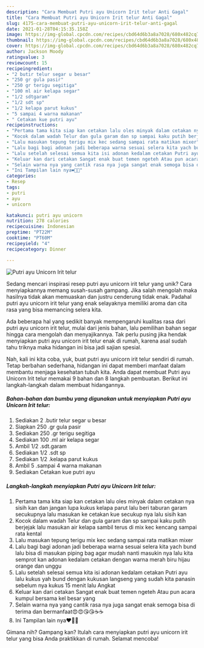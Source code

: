 ```yaml
---
description: "Cara Membuat Putri ayu Unicorn Irit telur Anti Gagal"
title: "Cara Membuat Putri ayu Unicorn Irit telur Anti Gagal"
slug: 4175-cara-membuat-putri-ayu-unicorn-irit-telur-anti-gagal
date: 2021-01-28T04:15:35.158Z
image: https://img-global.cpcdn.com/recipes/cbd64d6b3a8a7028/680x482cq70/putri-ayu-unicorn-irit-telur-foto-resep-utama.jpg
thumbnail: https://img-global.cpcdn.com/recipes/cbd64d6b3a8a7028/680x482cq70/putri-ayu-unicorn-irit-telur-foto-resep-utama.jpg
cover: https://img-global.cpcdn.com/recipes/cbd64d6b3a8a7028/680x482cq70/putri-ayu-unicorn-irit-telur-foto-resep-utama.jpg
author: Jackson Moody
ratingvalue: 3
reviewcount: 15
recipeingredient:
- "2 butir telur segar u besar"
- "250 gr gula pasir"
- "250 gr terigu segitiga"
- "100 ml air kelapa segar"
- "1/2 sdtgaram"
- "1/2 sdt sp"
- "1/2 kelapa parut kukus"
- "5 sampai 4 warna makanan"
- " Cetakan kue putri ayu"
recipeinstructions:
- "Pertama tama kita siap kan cetakan lalu oles minyak dalam cetakan nya sisih kan dan jangan lupa kukus kelapa parut lalu beri taburan garam secukupnya lalu masukan ke cetakan kue secukup nya lalu sisih kan"
- "Kocok dalam wadah Telur dan gula garam dan sp sampai kaku putih berjejak lalu masukan air kelapa sambil terus di mix kec kencang sampai rata kental"
- "Lalu masukan tepung terigu mix kec sedang sampai rata matikan mixer"
- "Lalu bagi bagi adonan jadi beberapa warna sesuai selera kita yach bund lalu bisa di masukan piping bag agar mudah nanti masukin nya lalu kita semprot kan adonan kedalam cetakan dengan warna merah biru hijau orange dan unggu"
- "Lalu setelah selesai semua kita isi adonan kedalam cetakan Putri ayu lalu kukus yah bund dengan kukusan langseng yang sudah kita panasin sebelum nya kukus 15 menit lalu Angkat"
- "Keluar kan dari cetakan Sangat enak buat temen ngeteh Atau pun acara kumpul bersama kel besar yang"
- "Selain warna nya yang cantik rasa nya juga sangat enak semoga bisa di terima dan bermanfaat😍😍😘😘☕☕"
- "Ini Tampilan lain nya❤️💜💚"
categories:
- Resep
tags:
- putri
- ayu
- unicorn

katakunci: putri ayu unicorn 
nutrition: 278 calories
recipecuisine: Indonesian
preptime: "PT22M"
cooktime: "PT60M"
recipeyield: "4"
recipecategory: Dinner

---
```



![Putri ayu Unicorn Irit telur](https://img-global.cpcdn.com/recipes/cbd64d6b3a8a7028/680x482cq70/putri-ayu-unicorn-irit-telur-foto-resep-utama.jpg)

Sedang mencari inspirasi resep putri ayu unicorn irit telur yang unik? Cara menyiapkannya memang susah-susah gampang. Jika salah mengolah maka hasilnya tidak akan memuaskan dan justru cenderung tidak enak. Padahal putri ayu unicorn irit telur yang enak selayaknya memiliki aroma dan cita rasa yang bisa memancing selera kita.



Ada beberapa hal yang sedikit banyak mempengaruhi kualitas rasa dari putri ayu unicorn irit telur, mulai dari jenis bahan, lalu pemilihan bahan segar hingga cara mengolah dan menyajikannya. Tak perlu pusing jika hendak menyiapkan putri ayu unicorn irit telur enak di rumah, karena asal sudah tahu triknya maka hidangan ini bisa jadi sajian spesial.


Nah, kali ini kita coba, yuk, buat putri ayu unicorn irit telur sendiri di rumah. Tetap berbahan sederhana, hidangan ini dapat memberi manfaat dalam membantu menjaga kesehatan tubuh kita. Anda dapat membuat Putri ayu Unicorn Irit telur memakai 9 bahan dan 8 langkah pembuatan. Berikut ini langkah-langkah dalam membuat hidangannya.

<!--inarticleads1-->

##### Bahan-bahan dan bumbu yang digunakan untuk menyiapkan Putri ayu Unicorn Irit telur:

1. Sediakan 2 .butir telur segar u besar
1. Siapkan 250 .gr gula pasir
1. Sediakan 250 .gr terigu segitiga
1. Sediakan 100 .ml air kelapa segar
1. Ambil 1/2 .sdt.garam
1. Sediakan 1/2 .sdt sp
1. Sediakan 1/2 .kelapa parut kukus
1. Ambil 5 .sampai 4 warna makanan
1. Sediakan  Cetakan kue putri ayu




<!--inarticleads2-->

##### Langkah-langkah menyiapkan Putri ayu Unicorn Irit telur:

1. Pertama tama kita siap kan cetakan lalu oles minyak dalam cetakan nya sisih kan dan jangan lupa kukus kelapa parut lalu beri taburan garam secukupnya lalu masukan ke cetakan kue secukup nya lalu sisih kan
1. Kocok dalam wadah Telur dan gula garam dan sp sampai kaku putih berjejak lalu masukan air kelapa sambil terus di mix kec kencang sampai rata kental
1. Lalu masukan tepung terigu mix kec sedang sampai rata matikan mixer
1. Lalu bagi bagi adonan jadi beberapa warna sesuai selera kita yach bund lalu bisa di masukan piping bag agar mudah nanti masukin nya lalu kita semprot kan adonan kedalam cetakan dengan warna merah biru hijau orange dan unggu
1. Lalu setelah selesai semua kita isi adonan kedalam cetakan Putri ayu lalu kukus yah bund dengan kukusan langseng yang sudah kita panasin sebelum nya kukus 15 menit lalu Angkat
1. Keluar kan dari cetakan Sangat enak buat temen ngeteh Atau pun acara kumpul bersama kel besar yang
1. Selain warna nya yang cantik rasa nya juga sangat enak semoga bisa di terima dan bermanfaat😍😍😘😘☕☕
1. Ini Tampilan lain nya❤️💜💚




Gimana nih? Gampang kan? Itulah cara menyiapkan putri ayu unicorn irit telur yang bisa Anda praktikkan di rumah. Selamat mencoba!
